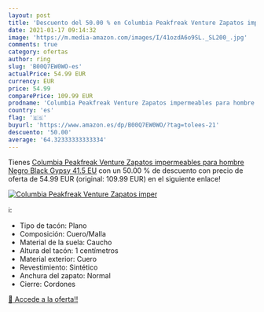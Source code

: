 ```yaml
---
layout: post
title: 'Descuento del 50.00 % en Columbia Peakfreak Venture Zapatos imper'
date: 2021-01-17 09:14:32
image: 'https://m.media-amazon.com/images/I/41ozdA6o9SL._SL200_.jpg'
comments: true
category: ofertas
author: ring
slug: 'B00Q7EW0WO-es'
actualPrice: 54.99 EUR
currency: EUR
price: 54.99
comparePrice: 109.99 EUR
prodname: 'Columbia Peakfreak Venture Zapatos impermeables para hombre   Negro Black  Gypsy   41.5 EU'
country: 'es'
flag: '🇪🇸'
buyurl: 'https://www.amazon.es/dp/B00Q7EW0WO/?tag=tolees-21'
descuento: '50.00'
average: '64.32333333333334'
---
```


Tienes [Columbia Peakfreak Venture Zapatos impermeables para hombre   Negro Black  Gypsy   41.5 EU](https://www.amazon.es/dp/B00Q7EW0WO/?tag=tolees-21) con un 50.00 % de descuento con precio de oferta de 54.99 EUR (original: 109.99 EUR) en el siguiente enlace!

[![Columbia Peakfreak Venture Zapatos imper](https://m.media-amazon.com/images/I/41ozdA6o9SL._SL200_.jpg)](https://www.amazon.es/dp/B00Q7EW0WO/?tag=tolees-21)

ℹ️:

- Tipo de tacón: Plano
- Composición: Cuero/Malla
- Material de la suela: Caucho
- Altura del tacón: 1 centímetros
- Material exterior: Cuero
- Revestimiento: Sintético
- Anchura del zapato: Normal
- Cierre: Cordones

[🛒 Accede a la oferta!!](https://www.amazon.es/dp/B00Q7EW0WO/?tag=tolees-21)
